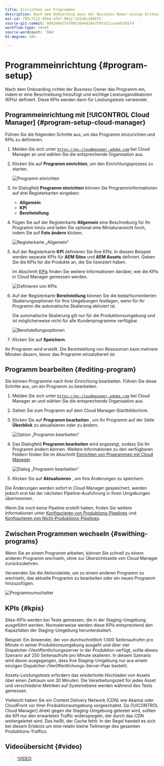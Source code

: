```yaml
---
title: Einrichten von Programmen
description: Nach dem Onboarding muss der Business Owner einige Ersteinstellungen am Programm vornehmen.
exl-id: 795c7112-d564-4fbf-96a1-152a6c286bf2
source-git-commit: 984269e5fe70913644d26e759fa21ccea0536bf4
workflow-type: tm+mt
source-wordcount: '564'
ht-degree: 49%

---
```



# Programmeinrichtung {#program-setup}

Nach dem Onboarding richtet der Business Owner das Programm ein, indem er eine Beschreibung hinzufügt und wichtige Leistungsindikatoren (KPIs) definiert. Diese KPIs werden dann für Leistungstests verwendet.

## Programmeinrichtung mit [!UICONTROL Cloud Manager] {#program-setup-cloud-manager}

Führen Sie die folgenden Schritte aus, um das Programm einzurichten und KPIs zu definieren.

1. Melden Sie sich unter [`https://my.cloudmanager.adobe.com`](https://my.cloudmanager.adobe.com) bei Cloud Manager an und wählen Sie die entsprechende Organisation aus.

1. Klicken Sie auf **Programm einrichten**, um den Einrichtungsprozess zu starten.

   ![Programm einrichten](/help/assets/set-up-program/setup1.png)

1. Im Dialogfeld **Programm einrichten** können Sie Programminformationen auf drei Registerkarten eingeben:

   * **Allgemein**
   * **KPI**
   * **Bereitstellung**

1. Fügen Sie auf der Registerkarte **Allgemein** eine Beschreibung für Ihr Programm hinzu und laden Sie optional eine Miniaturansicht hoch, indem Sie auf **Foto ändern** klicken.

   ![Registerkarte „Allgemein“](/help/assets/Setup_Program-General.png)

1. Auf der Registerkarte **KPI** definieren Sie Ihre KPIs. In diesem Beispiel werden separate KPIs für **AEM Sites** und **AEM Assets** definiert. Geben Sie die KPIs für die Produkte an, die Sie lizenziert haben.

   Im Abschnitt [KPIs](#kpis) finden Sie weitere Informationen darüber, wie die KPIs in Cloud Manager gemessen werden.

   ![Definieren von KPIs](/help/assets/Setup_Program-KPIs.png)

1. Auf der Registerkarte **Bereitstellung** können Sie die bedarfsorientierten Skalierungsoptionen für Ihre Umgebungen festlegen, wenn für Ihr Programm die automatische Skalierung aktiviert ist.

   Die automatische Skalierung gilt nur für die Produktionsumgebung und ist möglicherweise nicht für alle Kundenprogramme verfügbar.

   ![Bereitstellungsoptionen](/help/assets/Setup_Program-Provisioning.png)

1. Klicken Sie auf **Speichern**.

Ihr Programm wird erstellt. Die Bereitstellung von Ressourcen kann mehrere Minuten dauern, bevor das Programm einsatzbereit ist.

## Programm bearbeiten {#editing-program}

Sie können Programme nach ihrer Einrichtung bearbeiten. Führen Sie diese Schritte aus, um ein Programm zu bearbeiten.

1. Melden Sie sich unter [`https://my.cloudmanager.adobe.com`](https://my.cloudmanager.adobe.com) bei Cloud Manager an und wählen Sie die entsprechende Organisation aus.

1. Gehen Sie zum Programm auf dem Cloud Manager-Startbildschirm.

1. Klicken Sie auf **Programm bearbeiten** , um Ihr Programm auf der Seite **Überblick** zu aktualisieren oder zu ändern.

   ![Option „Programm bearbeiten“](/help/assets/set-up-program/edit-program1.png)

1. Das Dialogfeld **Programm bearbeiten** wird angezeigt, sodass Sie Ihr Programm ändern können. Weitere Informationen zu den verfügbaren Feldern finden Sie im Abschnitt [Einrichten von Programmen mit Cloud Manager](#program-setup-cloud-manager).

   ![Dialog „Programm bearbeiten“](/help/assets/set-up-program/edit-program-general.png)

1. Klicken Sie auf **Aktualisieren** , um Ihre Änderungen zu speichern.

Die Änderungen werden sofort in Cloud Manager gespeichert, werden jedoch erst bei der nächsten Pipeline-Ausführung in Ihren Umgebungen übernommen.

Wenn Sie noch keine Pipeline erstellt haben, finden Sie weitere Informationen unter [Konfigurieren von Produktions-Pipelines](/help/using/production-pipelines.md) und [Konfigurieren von Nicht-Produktions-Pipelines](/help/using/non-production-pipelines.md).

## Zwischen Programmen wechseln {#swithing-programs}

Wenn Sie an einem Programm arbeiten, können Sie schnell zu einem anderen Programm wechseln, ohne zur Übersichtsseite von Cloud Manager zurückzukehren.

Verwenden Sie die Aktionsleiste, um zu einem anderen Programm zu wechseln, das aktuelle Programm zu bearbeiten oder ein neues Programm hinzuzufügen.

![Programmumschalter](/help/assets/set-up-program/setup2.png)

## KPIs {#kpis}

Sites-KPIs werden bei Tests gemessen, die in der Staging-Umgebung ausgeführt werden. Normalerweise werden diese KPIs entsprechend den Kapazitäten der Staging-Umgebung herunterskaliert.

Beispiel: Ein Anwender, der von durchschnittlich 1.000 Seitenaufrufen pro Minute in seiner Produktionsumgebung ausgeht und über vier Dispatcher-/Veröffentlichungsserver in der Produktion verfügt, sollte dieses Szenario auf 250 Seitenaufrufe pro Minute skalieren. In diesem Szenario wird davon ausgegangen, dass ihre Staging-Umgebung nur aus einem einzigen Dispatcher-/Veröffentlichungs-Server-Paar besteht.

Assets-Leistungstests erfordern das wiederholte Hochladen von Assets über einen Zeitraum von 30 Minuten. Die Verarbeitungszeit für jedes Asset und verschiedene Metriken auf Systemebene werden während des Tests gemessen.

Vielleicht haben Sie ein Content Delivery Network (CDN) wie Akamai oder CloudFront vor Ihrer Produktionsumgebung vorgeschaltet. Da [!UICONTROL Cloud Manager] direkt gegen die Staging-Umgebung getestet wird, sollten die KPI nur den erwarteten Traffic widerspiegeln, der durch das CDN weitergeleitet wird. Das heißt, der Cache fehlt. In der Regel handelt es sich bei diesem Erlebnis um eine relativ kleine Teilmenge des gesamten Produktions-Traffics.

## Videoübersicht {#video}

>[!VIDEO](https://video.tv.adobe.com/v/26313/)
